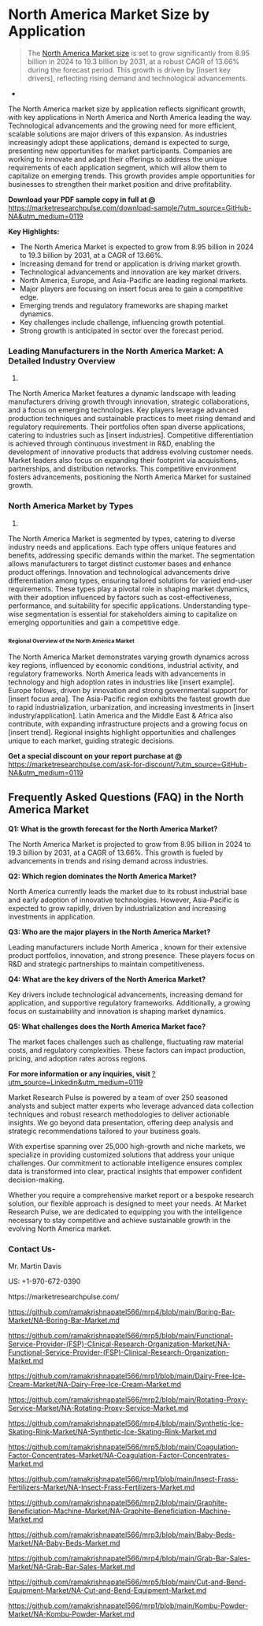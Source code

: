 <h1>North America  Market&nbsp;Size by Application</h1><blockquote><p>The <a href="https://marketresearchpulse.com/download-sample/?utm_source=GitHub-NA&amp;utm_medium=0119">North America  Market size</a> is set to grow significantly from 8.95 billion in 2024 to 19.3 billion by 2031, at a robust CAGR of 13.66% during the forecast period. This growth is driven by [insert key drivers], reflecting rising demand and technological advancements.</p></blockquote><ul><li></li></ul><p>The North America  market size by application reflects significant growth, with key applications in North America  and North America  leading the way. Technological advancements and the growing need for more efficient, scalable solutions are major drivers of this expansion. As industries increasingly adopt these applications, demand is expected to surge, presenting new opportunities for market participants. Companies are working to innovate and adapt their offerings to address the unique requirements of each application segment, which will allow them to capitalize on emerging trends. This growth provides ample opportunities for businesses to strengthen their market position and drive profitability.</p><p><strong>Download your PDF sample copy in full at @ </strong><a href="https://marketresearchpulse.com/download-sample/?utm_source=GitHub-NA&amp;utm_medium=0119">https://marketresearchpulse.com/download-sample/?utm_source=GitHub-NA&amp;utm_medium=0119</a></p><p><strong>Key Highlights: </strong></p><ul><li>The North America  Market is expected to grow from 8.95 billion in 2024 to 19.3 billion by 2031, at a CAGR of 13.66%.</li><li>Increasing demand for trend or application is driving market growth.</li><li>Technological advancements and innovation are key market drivers.</li><li>North America, Europe, and Asia-Pacific are leading regional markets.</li><li>Major players are focusing on insert focus area to gain a competitive edge.</li><li>Emerging trends and regulatory frameworks are shaping market dynamics.</li><li>Key challenges include challenge, influencing growth potential.</li><li>Strong growth is anticipated in sector over the forecast period.</li></ul><h3>Leading Manufacturers in the North America  Market: A Detailed Industry Overview</h3><ol><li></li></ol><div class="flex max-w-full flex-col flex-grow"><div class="min-h-8 text-message flex w-full flex-col items-end gap-2 whitespace-normal break-words [.text-message+&amp;]:mt-5" dir="auto" data-message-author-role="assistant" data-message-id="fd8432e4-4910-450d-b182-61b7bfb0a01f" data-message-model-slug="gpt-4o"><div class="flex w-full flex-col gap-1 empty:hidden first:pt-[3px]"><div class="markdown prose w-full break-words dark:prose-invert light"><p>The North America  Market features a dynamic landscape with leading manufacturers driving growth through innovation, strategic collaborations, and a focus on emerging technologies. Key players leverage advanced production techniques and sustainable practices to meet rising demand and regulatory requirements. Their portfolios often span diverse applications, catering to industries such as [insert industries]. Competitive differentiation is achieved through continuous investment in R&amp;D, enabling the development of innovative products that address evolving customer needs. Market leaders also focus on expanding their footprint via acquisitions, partnerships, and distribution networks. This competitive environment fosters advancements, positioning the North America  Market for sustained growth.</p></div></div></div></div><h3>North America  Market by Types</h3><ol><li></li></ol><div class="flex max-w-full flex-col flex-grow"><div class="min-h-8 text-message flex w-full flex-col items-end gap-2 whitespace-normal break-words [.text-message+&amp;]:mt-5" dir="auto" data-message-author-role="assistant" data-message-id="084470be-0bb7-4664-bddf-5156b4f41249" data-message-model-slug="gpt-4o-mini"><div class="flex w-full flex-col gap-1 empty:hidden first:pt-[3px]"><div class="markdown prose w-full break-words dark:prose-invert light"><p>The North America  Market is segmented by types, catering to diverse industry needs and applications. Each type offers unique features and benefits, addressing specific demands within the market. The segmentation allows manufacturers to target distinct customer bases and enhance product offerings. Innovation and technological advancements drive differentiation among types, ensuring tailored solutions for varied end-user requirements. These types play a pivotal role in shaping market dynamics, with their adoption influenced by factors such as cost-effectiveness, performance, and suitability for specific applications. Understanding type-wise segmentation is essential for stakeholders aiming to capitalize on emerging opportunities and gain a competitive edge.</p></div></div></div></div><h3><span style="font-size: 11px;">Regional Overview of the North America  Market</span></h3><div class="flex max-w-full flex-col flex-grow"><div class="min-h-8 text-message flex w-full flex-col items-end gap-2 whitespace-normal break-words [.text-message+&amp;]:mt-5" dir="auto" data-message-author-role="assistant" data-message-id="e9038762-ce64-4e30-91c9-9bd413514231" data-message-model-slug="gpt-4o-mini"><div class="flex w-full flex-col gap-1 empty:hidden first:pt-[3px]"><div class="markdown prose w-full break-words dark:prose-invert light"><p>The North America  Market demonstrates varying growth dynamics across key regions, influenced by economic conditions, industrial activity, and regulatory frameworks. North America leads with advancements in technology and high adoption rates in industries like [insert example]. Europe follows, driven by innovation and strong governmental support for [insert focus area]. The Asia-Pacific region exhibits the fastest growth due to rapid industrialization, urbanization, and increasing investments in [insert industry/application]. Latin America and the Middle East &amp; Africa also contribute, with expanding infrastructure projects and a growing focus on [insert trend]. Regional insights highlight opportunities and challenges unique to each market, guiding strategic decisions.</p></div></div></div></div><p><strong>Get a special discount on your report purchase at @ </strong><a href="https://marketresearchpulse.com/ask-for-discount/?utm_source=GitHub-NA&amp;utm_medium=0119">https://marketresearchpulse.com/ask-for-discount/?utm_source=GitHub-NA&amp;utm_medium=0119</a></p><h2>Frequently Asked Questions (FAQ) in the North America  Market</h2><p><strong>Q1: What is the growth forecast for the North America  Market?</strong></p><p>The North America  Market is projected to grow from 8.95 billion in 2024 to 19.3 billion by 2031, at a CAGR of 13.66%. This growth is fueled by advancements in trends and rising demand across industries.</p><p><strong>Q2: Which region dominates the North America  Market?</strong></p><p>North America currently leads the market due to its robust industrial base and early adoption of innovative technologies. However, Asia-Pacific is expected to grow rapidly, driven by industrialization and increasing investments in application.</p><p><strong>Q3: Who are the major players in the North America  Market?</strong></p><p>Leading manufacturers include North America , known for their extensive product portfolios, innovation, and strong presence. These players focus on R&amp;D and strategic partnerships to maintain competitiveness.</p><p><strong>Q4: What are the key drivers of the North America  Market?</strong></p><p>Key drivers include technological advancements, increasing demand for application, and supportive regulatory frameworks. Additionally, a growing focus on sustainability and innovation is shaping market dynamics.</p><p><strong>Q5: What challenges does the North America  Market face?</strong></p><p>The market faces challenges such as challenge, fluctuating raw material costs, and regulatory complexities. These factors can impact production, pricing, and adoption rates across regions.</p><p><strong>For more information or any inquiries, visit&nbsp;</strong><a href="?utm_source=Linkedin&utm_medium=0119">?utm_source=Linkedin&utm_medium=0119</a></p><p>Market Research Pulse is powered by a team of over 250 seasoned analysts and subject matter experts who leverage advanced data collection techniques and robust research methodologies to deliver actionable insights. We go beyond data presentation, offering deep analysis and strategic recommendations tailored to your business goals.</p><p>With expertise spanning over 25,000 high-growth and niche markets, we specialize in providing customized solutions that address your unique challenges. Our commitment to actionable intelligence ensures complex data is transformed into clear, practical insights that empower confident decision-making.</p><p>Whether you require a comprehensive market report or a bespoke research solution, our flexible approach is designed to meet your needs. At Market Research Pulse, we are dedicated to equipping you with the intelligence necessary to stay competitive and achieve sustainable growth in the evolving North America  market.</p><h3><strong>Contact Us-</strong></h3><p>Mr. Martin Davis</p><p>US: +1-970-672-0390</p><p>https://marketresearchpulse.com/</p><p><a href="https://github.com/ramakrishnapatel566/mrp4/blob/main/Boring-Bar-Market/NA-Boring-Bar-Market.md">https://github.com/ramakrishnapatel566/mrp4/blob/main/Boring-Bar-Market/NA-Boring-Bar-Market.md</a></p><p><a href="https://github.com/ramakrishnapatel566/mrp5/blob/main/Functional-Service-Provider-(FSP)-Clinical-Research-Organization-Market/NA-Functional-Service-Provider-(FSP)-Clinical-Research-Organization-Market.md">https://github.com/ramakrishnapatel566/mrp5/blob/main/Functional-Service-Provider-(FSP)-Clinical-Research-Organization-Market/NA-Functional-Service-Provider-(FSP)-Clinical-Research-Organization-Market.md</a></p><p><a href="https://github.com/ramakrishnapatel566/mrp1/blob/main/Dairy-Free-Ice-Cream-Market/NA-Dairy-Free-Ice-Cream-Market.md">https://github.com/ramakrishnapatel566/mrp1/blob/main/Dairy-Free-Ice-Cream-Market/NA-Dairy-Free-Ice-Cream-Market.md</a></p><p><a href="https://github.com/ramakrishnapatel566/mrp2/blob/main/Rotating-Proxy-Service-Market/NA-Rotating-Proxy-Service-Market.md">https://github.com/ramakrishnapatel566/mrp2/blob/main/Rotating-Proxy-Service-Market/NA-Rotating-Proxy-Service-Market.md</a></p><p><a href="https://github.com/ramakrishnapatel566/mrp4/blob/main/Synthetic-Ice-Skating-Rink-Market/NA-Synthetic-Ice-Skating-Rink-Market.md">https://github.com/ramakrishnapatel566/mrp4/blob/main/Synthetic-Ice-Skating-Rink-Market/NA-Synthetic-Ice-Skating-Rink-Market.md</a></p><p><a href="https://github.com/ramakrishnapatel566/mrp5/blob/main/Coagulation-Factor-Concentrates-Market/NA-Coagulation-Factor-Concentrates-Market.md">https://github.com/ramakrishnapatel566/mrp5/blob/main/Coagulation-Factor-Concentrates-Market/NA-Coagulation-Factor-Concentrates-Market.md</a></p><p><a href="https://github.com/ramakrishnapatel566/mrp1/blob/main/Insect-Frass-Fertilizers-Market/NA-Insect-Frass-Fertilizers-Market.md">https://github.com/ramakrishnapatel566/mrp1/blob/main/Insect-Frass-Fertilizers-Market/NA-Insect-Frass-Fertilizers-Market.md</a></p><p><a href="https://github.com/ramakrishnapatel566/mrp2/blob/main/Graphite-Beneficiation-Machine-Market/NA-Graphite-Beneficiation-Machine-Market.md">https://github.com/ramakrishnapatel566/mrp2/blob/main/Graphite-Beneficiation-Machine-Market/NA-Graphite-Beneficiation-Machine-Market.md</a></p><p><a href="https://github.com/ramakrishnapatel566/mrp3/blob/main/Baby-Beds-Market/NA-Baby-Beds-Market.md">https://github.com/ramakrishnapatel566/mrp3/blob/main/Baby-Beds-Market/NA-Baby-Beds-Market.md</a></p><p><a href="https://github.com/ramakrishnapatel566/mrp4/blob/main/Grab-Bar-Sales-Market/NA-Grab-Bar-Sales-Market.md">https://github.com/ramakrishnapatel566/mrp4/blob/main/Grab-Bar-Sales-Market/NA-Grab-Bar-Sales-Market.md</a></p><p><a href="https://github.com/ramakrishnapatel566/mrp5/blob/main/Cut-and-Bend-Equipment-Market/NA-Cut-and-Bend-Equipment-Market.md">https://github.com/ramakrishnapatel566/mrp5/blob/main/Cut-and-Bend-Equipment-Market/NA-Cut-and-Bend-Equipment-Market.md</a></p><p><a href="https://github.com/ramakrishnapatel566/mrp1/blob/main/Kombu-Powder-Market/NA-Kombu-Powder-Market.md">https://github.com/ramakrishnapatel566/mrp1/blob/main/Kombu-Powder-Market/NA-Kombu-Powder-Market.md</a></p>
